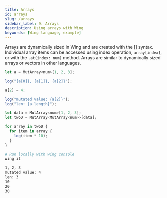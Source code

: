 ```yaml
---
title: Arrays
id: arrays
slug: /arrays
sidebar_label: 9. Arrays
description: Using arrays with Wing
keywords: [Wing language, example]
---
```


Arrays are dynamically sized in Wing and are created with the [] syntax.
Individual array items can be accessed using index operation, `array[index]`, or with the `.at(index: num)` method.
Arrays are similar to dynamically sized arrays or vectors in other languages.

```js playground example title="main.w"
let a = MutArray<num>[1, 2, 3];

log("{a[0]}, {a[1]}, {a[2]}");

a[2] = 4;

log("mutated value: {a[2]}");
log("len: {a.length}");

let data = MutArray<num>[1, 2, 3];
let twoD = MutArray<MutArray<num>>[data];

for array in twoD {
  for item in array {
    log(item * 10);
  }
} 
```

```bash title="Wing console output"
# Run locally with wing console
wing it

1, 2, 3
mutated value: 4
len: 3
10
20
30
```